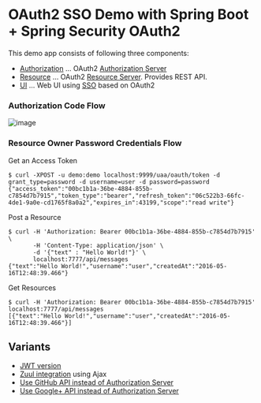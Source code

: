 # OAuth2 SSO Demo with Spring Boot + Spring Security OAuth2

This demo app consists of following three components:

* [Authorization](authorization) ... OAuth2 [Authorization Server](http://docs.spring.io/spring-boot/docs/current/reference/htmlsingle/#boot-features-security-oauth2-authorization-server)
* [Resource](resource) ... OAuth2 [Resource Server](http://docs.spring.io/spring-boot/docs/current/reference/htmlsingle/#boot-features-security-oauth2-resource-server). Provides REST API.
* [UI](ui) ... Web UI using [SSO](http://docs.spring.io/spring-boot/docs/current/reference/htmlsingle/#boot-features-security-oauth2-single-sign-on) based on OAuth2

### Authorization Code Flow

![image](https://qiita-image-store.s3.amazonaws.com/0/1852/19969057-c8d1-e2d7-fd56-82fe784e7a36.png)

### Resource Owner Password Credentials Flow

Get an Access Token

``` console
$ curl -XPOST -u demo:demo localhost:9999/uaa/oauth/token -d grant_type=password -d username=user -d password=password
{"access_token":"00bc1b1a-36be-4884-855b-c7854d7b7915","token_type":"bearer","refresh_token":"06c522b3-66fc-4de1-9a0e-cd1765f8a0a2","expires_in":43199,"scope":"read write"}
```

Post a Resource

``` console
$ curl -H 'Authorization: Bearer 00bc1b1a-36be-4884-855b-c7854d7b7915' \
       -H 'Content-Type: application/json' \
       -d '{"text" : "Hello World!"}' \
       localhost:7777/api/messages
{"text":"Hello World!","username":"user","createdAt":"2016-05-16T12:48:39.466"}
```

Get Resources

``` console
$ curl -H 'Authorization: Bearer 00bc1b1a-36be-4884-855b-c7854d7b7915' localhost:7777/api/messages
[{"text":"Hello World!","username":"user","createdAt":"2016-05-16T12:48:39.466"}]
```

## Variants

* [JWT version](https://github.com/making/oauth2-sso-demo/tree/jwt)
* [Zuul integration](https://github.com/making/oauth2-sso-demo/tree/zuul) using Ajax
* [Use GitHub API instead of Authorization Server](https://github.com/making/oauth2-sso-demo/tree/github)
* [Use Google+ API instead of Authorization Server](https://github.com/making/oauth2-sso-demo/tree/google)